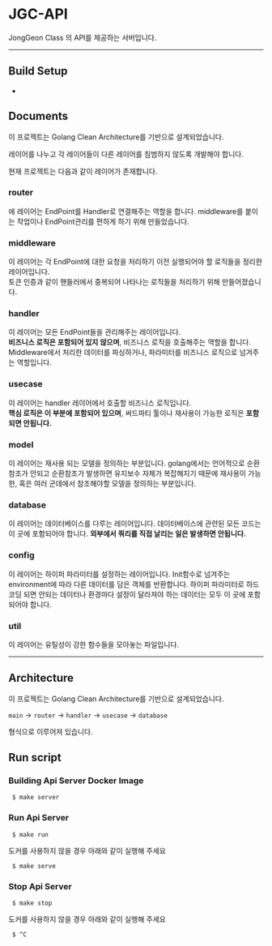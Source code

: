 # JGC-API

JongGeon Class 의 API를 제공하는 서버입니다.

---

## Build Setup

-

## Documents

이 프로젝트는 Golang Clean Architecture를 기반으로 설계되었습니다.

레이어를 나누고 각 레이어들이 다른 레이어를 침범하지 않도록 개발해야 합니다.

현재 프로젝트는 다음과 같이 레이어가 존재합니다.

### router

에 레이어는 EndPoint를 Handler로 연결해주는 역할을 합니다. middleware를 붙이는 작업이나 EndPoint관리를 편하게 하기 위해 만들었습니다.

### middleware

이 레이어는 각 EndPoint에 대한 요청을 처리하기 이전 실행되어야 할 로직들을 정리한 레이어입니다.  
토큰 인증과 같이 핸들러에서 중복되어 나타나는 로직들을 처리하기 위해 만들어졌습니다.

### handler

이 레이어는 모든 EndPoint들을 관리해주는 레이어입니다.  
**비즈니스 로직은 포함되어 있지 않으며**, 비즈니스 로직을 호출해주는 역할을 합니다. Middleware에서 처리한 데이터를 파싱하거나, 파라미터를 비즈니스 로직으로 넘겨주는 역할입니다.

### usecase

이 레이어는 handler 레이어에서 호출할 비즈니스 로직입니다.  
**핵심 로직은 이 부분에 포함되어 있으며**, 써드파티 툴이나 재사용이 가능한 로직은 **포함되면 안됩니다.**

### model

이 레이어는 재사용 되는 모델을 정의하는 부분입니다. golang에서는 언어적으로 순환참조가 안되고 순환참조가 발생하면 유지보수 자체가 복잡해지기 때문에 재사용이 가능한, 혹은 여러 군데에서 참조해야할 모델을 정의하는 부분입니다.

### database

이 레이어는 데이터베이스를 다루는 레이어입니다. 데이터베이스에 관련된 모든 코드는 이 곳에 포함되어야 합니다. **외부에서 쿼리를 직접 날리는 일은 발생하면 안됩니다.**

### config

이 레이어는 하이퍼 파라미터를 설정하는 레이어입니다. Init함수로 넘겨주는 environment에 따라 다른 데이터를 담은 객체를 반환합니다. 하이퍼 파라미터로 하드코딩 되면 안되는 데이터나 환경마다 설정이 달라져야 하는 데이터는 모두 이 곳에 포함되어야 합니다.

### util

이 레이어는 유틸성이 강한 함수들을 모아놓는 파일입니다.

---

## Architecture

이 프로젝트는 Golang Clean Architecture를 기반으로 설계되었습니다.

`main` -> `router` -> `handler` -> `usecase` -> `database`

형식으로 이루어져 있습니다.

## Run script

### Building Api Server Docker Image

~~~shell
 $ make server
~~~

### Run Api Server

~~~shell
 $ make run
~~~

도커를 사용하지 않을 경우 아래와 같이 실행해 주세요

~~~shell
 $ make serve
~~~

### Stop Api Server

~~~shell
 $ make stop
~~~

도커를 사용하지 않을 경우 아래와 같이 실행해 주세요

~~~shell
 $ ^C
~~~
